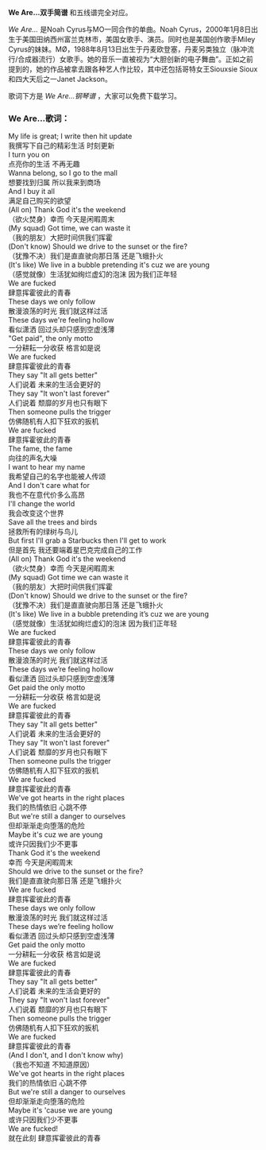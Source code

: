 

**We Are…双手简谱** 和五线谱完全对应。

_We Are…_ 是Noah Cyrus与MO一同合作的单曲。Noah
Cyrus，2000年1月8日出生于美国田纳西州富兰克林市，美国女歌手、演员。同时也是美国创作歌手Miley
Cyrus的妹妹。MØ，1988年8月13日出生于丹麦欧登塞，丹麦另类独立（脉冲流行/合成器流行）女歌手。她的音乐一直被视为“大胆创新的电子舞曲”。正如之前提到的，她的作品被拿去跟各种艺人作比较，其中还包括哥特女王Siouxsie
Sioux和四大天后之一Janet Jackson。

歌词下方是 _We Are…钢琴谱_ ，大家可以免费下载学习。

### We Are…歌词：

My life is great; I write then hit update  
我撰写下自己的精彩生活 时刻更新  
I turn you on  
点亮你的生活 不再无趣  
Wanna belong, so I go to the mall  
想要找到归属 所以我来到商场  
And I buy it all  
满足自己购买的欲望  
(All on) Thank God it's the weekend  
（欲火焚身）幸而 今天是闲暇周末  
(My squad) Got time, we can waste it  
（我的朋友）大把时间供我们挥霍  
(Don't know) Should we drive to the sunset or the fire?  
（犹豫不决）我们是直直驶向那日落 还是飞蛾扑火  
(It's like) We live in a bubble pretending it's cuz we are young  
（感觉就像）生活犹如绚烂虚幻的泡沫 因为我们正年轻  
We are fucked  
肆意挥霍彼此的青春  
These days we only follow  
散漫浪荡的时光 我们就这样过活  
These days we're feeling hollow  
看似潇洒 回过头却只感到空虚浅薄  
"Get paid", the only motto  
一分耕耘一分收获 格言如是说  
We are fucked  
肆意挥霍彼此的青春  
They say "It all gets better"  
人们说着 未来的生活会更好的  
They say "It won't last forever"  
人们说着 颓靡的岁月也只有眼下  
Then someone pulls the trigger  
仿佛随机有人扣下狂欢的扳机  
We are fucked  
肆意挥霍彼此的青春  
The fame, the fame  
向往的声名大噪  
I want to hear my name  
我希望自己的名字也能被人传颂  
And I don't care what for  
我也不在意代价多么高昂  
I'll change the world  
我会改变这个世界  
Save all the trees and birds  
拯救所有的绿树与鸟儿  
But first I'll grab a Starbucks then I'll get to work  
但是首先 我还要端着星巴克完成自己的工作  
(All on) Thank God it's the weekend  
（欲火焚身）幸而 今天是闲暇周末  
(My squad) Got time we can waste it  
（我的朋友）大把时间供我们挥霍  
(Don't know) Should we drive to the sunset or the fire?  
（犹豫不决）我们是直直驶向那日落 还是飞蛾扑火  
(It's like) We live in a bubble pretending it’s cuz we are young  
（感觉就像）生活犹如绚烂虚幻的泡沫 因为我们正年轻  
We are fucked  
肆意挥霍彼此的青春  
These days we only follow  
散漫浪荡的时光 我们就这样过活  
These days we’re feeling hollow  
看似潇洒 回过头却只感到空虚浅薄  
Get paid the only motto  
一分耕耘一分收获 格言如是说  
We are fucked  
肆意挥霍彼此的青春  
They say "It all gets better"  
人们说着 未来的生活会更好的  
They say "It won't last forever"  
人们说着 颓靡的岁月也只有眼下  
Then someone pulls the trigger  
仿佛随机有人扣下狂欢的扳机  
We are fucked  
肆意挥霍彼此的青春  
We've got hearts in the right places  
我们的热情依旧 心跳不停  
But we're still a danger to ourselves  
但却渐渐走向堕落的危险  
Maybe it's cuz we are young  
或许只因我们少不更事  
Thank God it's the weekend  
幸而 今天是闲暇周末  
Should we drive to the sunset or the fire?  
我们是直直驶向那日落 还是飞蛾扑火  
We are fucked  
肆意挥霍彼此的青春  
These days we only follow  
散漫浪荡的时光 我们就这样过活  
These days we’re feeling hollow  
看似潇洒 回过头却只感到空虚浅薄  
Get paid the only motto  
一分耕耘一分收获 格言如是说  
We are fucked  
肆意挥霍彼此的青春  
They say "It all gets better"  
人们说着 未来的生活会更好的  
They say "It won't last forever"  
人们说着 颓靡的岁月也只有眼下  
Then someone pulls the trigger  
仿佛随机有人扣下狂欢的扳机  
We are fucked  
肆意挥霍彼此的青春  
(And I don't, and I don't know why)  
（我也不知道 不知道原因）  
We've got hearts in the right places  
我们的热情依旧 心跳不停  
But we're still a danger to ourselves  
但却渐渐走向堕落的危险  
Maybe it's 'cause we are young  
或许只因我们少不更事  
We are fucked!  
就在此刻 肆意挥霍彼此的青春

